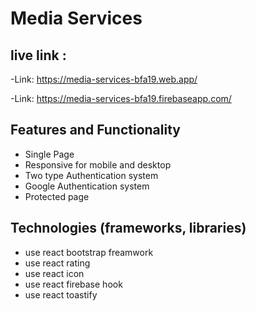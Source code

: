 # Media Services

## live link :
-Link: https://media-services-bfa19.web.app/
 
-Link: https://media-services-bfa19.firebaseapp.com/

## Features and Functionality
- Single Page
- Responsive for mobile and desktop
- Two type Authentication system
- Google Authentication system 
- Protected page

## Technologies (frameworks, libraries)

- use react bootstrap freamwork
- use react rating
- use react icon
- use react firebase hook
- use react toastify